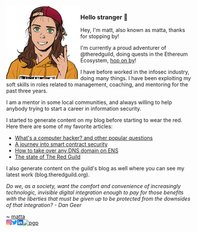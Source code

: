 <img align="left" src="https://raw.githubusercontent.com/mattaereal/mattaereal/main/assets/profile.png" width="200px">

### Hello stranger 👀

Hey, I'm matt, also known as matta, thanks for stopping by!

I'm currently a proud adventurer of @theredguild, doing quests in the Ethereum Ecosystem, [hop on by](https://theredguild.org)!

I have before worked in the infosec industry, doing many things. I have been exploiting my soft skills in roles related to management, coaching, and mentoring for the past three years.

I am a mentor in some local communities, and always willing to help anybody trying to start a career in information security.

I started to generate content on my blog before starting to wear the red. Here there are some of my favorite articles:
- [What's a computer hacker? and other popular questions](https://medium.com/@mattaereal/whats-a-computer-hacker-and-other-popular-questions-c147b9a50f58)
- [A journey into smart contract security](https://medium.com/@mattaereal/a-journey-into-smart-contract-security-3115ff480f28)
- [How to take over any DNS domain on ENS](https://blog.theredguild.org/how-to-almost-take-over-any-dns-domain-on-ens/)
- [The state of The Red Guild](https://blog.theredguild.org/the-state-of-the-red-guild-1/)

I also generate content on the guild's blog as well where you can see my latest work (blog.theredguild.org).

_Do we, as a society, want the comfort and convenience of increasingly technologic, invisible digital integration enough to pay for those benefits with the liberties that must be given up to be protected from the downsides of that integration? - *Dan Geer*_


**~** [matta](https://twitter.com/mattaereal)
<br />
[![pgp](https://img.shields.io/badge/pgp-0x54DDCEFA7AE8FC12-313131?style=flat&labelColor=313131&color=313131)](https://github.com/mattaereal.gpg)
<a href="https://www.instagram.com/matias.aereal/">
  <img align="left" alt="Matt's Instagram" width="15px" src="https://raw.githubusercontent.com/mattaereal/mattaereal/main/assets/instagram.png" />
</a>
<a href="https://twitter.com/mattaereal">
  <img align="left" alt="Matt's Twitter" width="15px" src="https://raw.githubusercontent.com/mattaereal/mattaereal/main/assets/twitter.svg" />
</a>
<a href="https://www.linkedin.com/in/aereal">
  <img align="left" alt="Matt's LinkedIn" width="15px" src="https://raw.githubusercontent.com/mattaereal/mattaereal/main/assets/linkedin.svg" />
</a>
<br />
